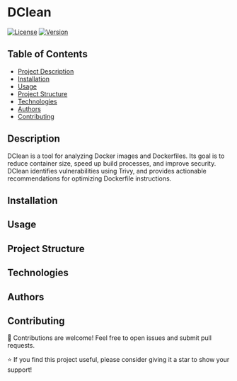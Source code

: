# DClean

[![License](https://img.shields.io/badge/License-MIT-blue.svg)](LICENSE)
[![Version](https://img.shields.io/badge/version-1.0.0-green.svg)](https://semver.org)

## Table of Contents
- [Project Description](#description)
- [Installation](#installation)
- [Usage](#usage)
- [Project Structure](#project-structure)
- [Technologies](#technologies)
- [Authors](#authors)
- [Contributing](#contributing)


## Description

DClean is a tool for analyzing Docker images and Dockerfiles. Its goal is to reduce container size, speed up build processes, and improve security. DClean identifies vulnerabilities using Trivy, and provides actionable recommendations for optimizing Dockerfile instructions.

## Installation


## Usage


## Project Structure


## Technologies


## Authors

## Contributing

🤝 Contributions are welcome! Feel free to open issues and submit pull requests.

⭐ If you find this project useful, please consider giving it a star to show your support!